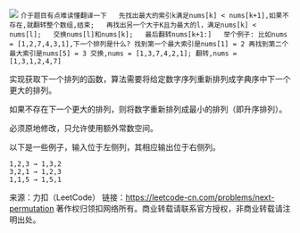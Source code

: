 ![](https://github.com/Zhenghao-Liu/LeetCode_problem-and-solution/blob/master/0031.下一个排列/31.下一个排列英文题目.jpg)
`
介于题目有点难读懂翻译一下  
先找出最大的索引k满足nums[k] < nums[k+1],如果不存在,就翻转整个数组,结束;  
再找出另一个大于K且为最大的l，满足nums[k] < nums[l];  
交换nums[l]和nums[k];  
最后翻转nums[k+1:]  
举个例子:
比如nums = [1,2,7,4,3,1],下一个排列是什么?
找到第一个最大索引是nums[1] = 2
再找到第二个最大索引是nums[5] = 3
交换,nums = [1,3,7,4,2,1];
翻转,nums = [1,3,1,2,4,7]
`


实现获取下一个排列的函数，算法需要将给定数字序列重新排列成字典序中下一个更大的排列。

如果不存在下一个更大的排列，则将数字重新排列成最小的排列（即升序排列）。

必须原地修改，只允许使用额外常数空间。

以下是一些例子，输入位于左侧列，其相应输出位于右侧列。
```
1,2,3 → 1,3,2
3,2,1 → 1,2,3
1,1,5 → 1,5,1
```

来源：力扣（LeetCode）
链接：https://leetcode-cn.com/problems/next-permutation
著作权归领扣网络所有。商业转载请联系官方授权，非商业转载请注明出处。
